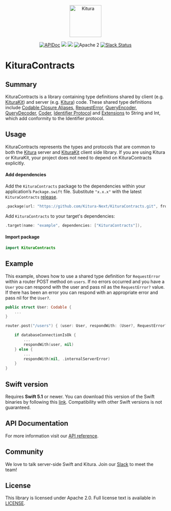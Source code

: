 <p align="center">
<a href="https://www.kituranext.org/">
<img src="https://raw.githubusercontent.com/Kitura-Next/Kitura/master/Sources/Kitura/resources/kitura-bird.svg?sanitize=true" height="100" alt="Kitura">
</a>
</p>


<p align="center">
    <a href="https://www.kituranext.org/learn/">
    <img src="https://img.shields.io/badge/docs-kitura-1FBCE4.svg" alt="APIDoc"></a>
    <a href="https://github.com/Kitura-Next/KituraContracts/actions?query=workflow%3ASwift+MacOS">
    <img src="https://github.com/Kitura-Next/KituraContracts/workflows/Swift%20MacOS/badge.svg"></a>
    <a href="https://github.com/Kitura-Next/KituraContracts/actions?query=workflow%3ASwift+Ubuntu">
    <img src="https://github.com/Kitura-Next/KituraContracts/workflows/Swift%20Ubuntu/badge.svg"></a>
    <img src="https://img.shields.io/badge/license-Apache2-blue.svg?style=flat" alt="Apache 2">
    <a href="http://swift-at-ibm-slack.mybluemix.net/">
    <img src="http://swift-at-ibm-slack.mybluemix.net/badge.svg" alt="Slack Status"></a>
</p>

# KituraContracts

## Summary

KituraContracts is a library containing type definitions shared by client (e.g. [KituraKit](https://kitura-next.github.io/KituraKit/)) and server (e.g. [Kitura](https://kitura-next.github.io/Kitura)) code. These shared type definitions include [Codable Closure Aliases](https://kitura-next.github.io/KituraContracts/Typealiases.html), [RequestError](https://kitura-next.github.io/KituraContracts/Structs/RequestError.html), [QueryEncoder](https://kitura-next.github.io/KituraContracts/Classes/QueryEncoder.html), [QueryDecoder](https://kitura-next.github.io/KituraContracts/Classes/QueryDecoder.html), [Coder](https://kitura-next.github.io/KituraContracts/Classes/Coder.html), [Identifier Protocol](https://kitura-next.github.io/KituraContracts/Protocols/Identifier.html#/s:15KituraContracts10IdentifierP5valueSSv) and [Extensions](https://kitura-next.github.io/KituraContracts/Extensions.html#/s:SS) to String and Int, which add conformity to the Identifier protocol.

## Usage

KituraContracts represents the types and protocols that are common to both the [Kitura](https://github.com/Kitura-Next/Kitura) server and [KituraKit](https://github.com/Kitura-Next/KituraKit) client side library. If you are using Kitura or KituraKit, your project does not need to depend on KituraContracts explicitly.

#### Add dependencies

Add the `KituraContracts` package to the dependencies within your application’s `Package.swift` file. Substitute `"x.x.x"` with the latest `KituraContracts` [release](https://github.com/Kitura-Next/KituraContracts/releases).

```swift
.package(url: "https://github.com/Kitura-Next/KituraContracts.git", from: "x.x.x")
```

Add `KituraContracts` to your target's dependencies:

```swift
.target(name: "example", dependencies: ["KituraContracts"]),
```

#### Import package

```swift
import KituraContracts
```

## Example

This example, shows how to use a shared type definition for `RequestError` within a router POST method on `users`. If no errors occurred and you have a `User` you can respond with the user and pass nil as the `RequestError?` value. If there has been an error you can respond with an appropriate error and pass nil for the `User?`.

````swift
public struct User: Codable {
    ...
}

router.post("/users") { (user: User, respondWith: (User?, RequestError?) -> Void) in

    if databaseConnectionIsOk {
        ...
        respondWith(user, nil)
    } else {
        ...
        respondWith(nil, .internalServerError)
    }
}
````

## Swift version
Requires **Swift 5.1** or newer. You can download this version of the Swift binaries by following this [link](https://swift.org/download/). Compatibility with other Swift versions is not guaranteed.

## API Documentation
For more information visit our [API reference](https://kitura-next.github.io/KituraContracts/index.html).

## Community

We love to talk server-side Swift and Kitura. Join our [Slack](http://swift-at-ibm-slack.mybluemix.net/) to meet the team!

## License

This library is licensed under Apache 2.0. Full license text is available in [LICENSE](https://github.com/Kitura-Next/KituraContracts/blob/master/LICENSE).
